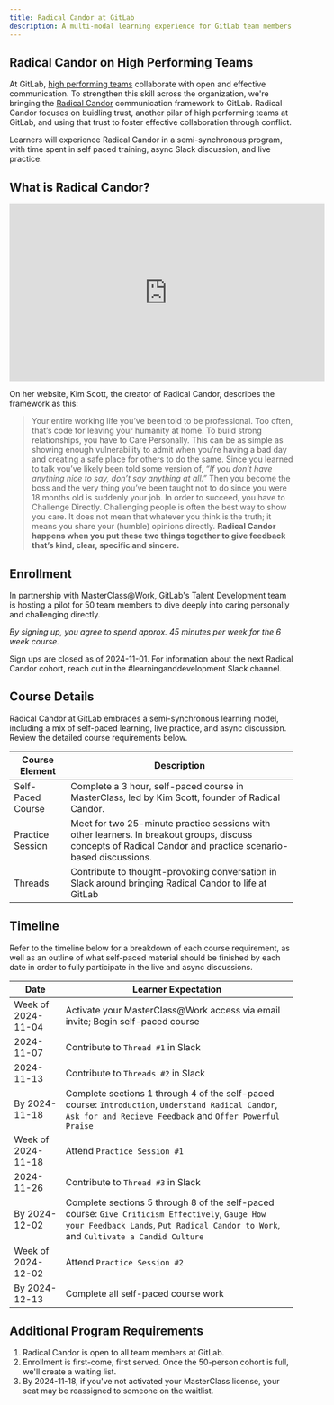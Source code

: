 ```yaml
---
title: Radical Candor at GitLab
description: A multi-modal learning experience for GitLab team members to strengths their skills around having difficult conversations.
---
```


## Radical Candor on High Performing Teams

At GitLab, [high performing teams](https://internal.gitlab.com/handbook/company/high-performing-teams/#high-performing-teams-playbook) collaborate with open and effective communication. To strengthen this skill across the organization, we're bringing the [Radical Candor](https://www.radicalcandor.com/blog/what-is-radical-candor/) communication framework to GitLab. Radical Candor focuses on buidling trust, another pilar of high performing teams at GitLab, and using that trust to foster effective collaboration through conflict.

Learners will experience Radical Candor in a semi-synchronous program, with time spent in self paced training, async Slack discussion, and live practice.

## What is Radical Candor?

<iframe width="560" height="315" src="https://www.youtube.com/embed/OoISfhACm4s?si=jXe5oqguz6D0HCRm" title="YouTube video player" frameborder="0" allow="accelerometer; autoplay; clipboard-write; encrypted-media; gyroscope; picture-in-picture; web-share" referrerpolicy="strict-origin-when-cross-origin" allowfullscreen></iframe>

On her website, Kim Scott, the creator of Radical Candor, describes the framework as this:

>Your entire working life you’ve been told to be professional. Too often, that’s code for leaving your humanity at home. To build strong relationships, you have to Care Personally. This can be as simple as showing enough vulnerability to admit when you’re having a bad day and creating a safe place for others to do the same.
>Since you learned to talk you’ve likely been told some version of, _“If you don’t have anything nice to say, don’t say anything at all.”_ Then you become the boss and the very thing you’ve been taught not to do since you were 18 months old is suddenly your job. In order to succeed, you have to Challenge Directly. Challenging people is often the best way to show you care. It does not mean that whatever you think is the truth; it means you share your (humble) opinions directly.
>**Radical Candor happens when you put these two things together to give feedback that’s kind, clear, specific and sincere.**

## Enrollment

In partnership with MasterClass@Work, GitLab's Talent Development team is hosting a pilot for 50 team members to dive deeply into caring personally and challenging directly.

_By signing up, you agree to spend approx. 45 minutes per week for the 6 week course._

Sign ups are closed as of 2024-11-01. For information about the next Radical Candor cohort, reach out in the #learninganddevelopment Slack channel.

## Course Details

Radical Candor at GitLab embraces a semi-synchronous learning model, including a mix of self-paced learning, live practice, and async discussion. Review the detailed course requirements below.

| Course Element | Description |
| ----- | ---------- |
| Self-Paced Course | Complete a 3 hour, self-paced course in MasterClass, led by Kim Scott, founder of Radical Candor. |
| Practice Session | Meet for two 25-minute practice sessions with other learners. In breakout groups, discuss concepts of Radical Candor and practice scenario-based discussions. |
| Threads | Contribute to thought-provoking conversation in Slack around bringing Radical Candor to life at GitLab |

## Timeline

Refer to the timeline below for a breakdown of each course requirement, as well as an outline of what self-paced material should be finished by each date in order to fully participate in the live and async discussions.

| Date | Learner Expectation |
| -------- | ---------- |
| Week of 2024-11-04 | Activate your MasterClass@Work access via email invite; Begin self-paced course |
| 2024-11-07 | Contribute to `Thread #1` in Slack |
| 2024-11-13 | Contribute to `Threads #2` in Slack |
| By 2024-11-18 | Complete sections 1 through 4 of the self-paced course: `Introduction`, `Understand Radical Candor`, `Ask for and Recieve Feedback` and `Offer Powerful Praise` |
| Week of 2024-11-18 | Attend `Practice Session #1` |
| 2024-11-26 | Contribute to `Thread #3` in Slack |
| By 2024-12-02 | Complete sections 5 through 8 of the self-paced course: `Give Criticism Effectively`, `Gauge How your Feedback Lands`, `Put Radical Candor to Work`, and `Cultivate a Candid Culture` |
| Week of 2024-12-02 | Attend `Practice Session #2` |
| By 2024-12-13 | Complete all self-paced course work |

## Additional Program Requirements

1. Radical Candor is open to all team members at GitLab.
1. Enrollment is first-come, first served. Once the 50-person cohort is full, we'll create a waiting list.
1. By 2024-11-18, if you've not activated your MasterClass license, your seat may be reassigned to someone on the waitlist.
